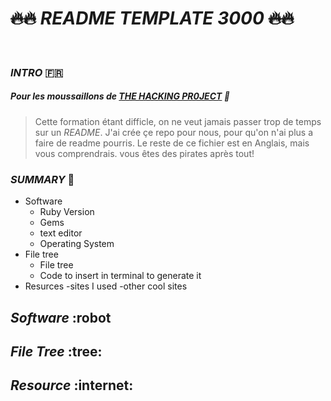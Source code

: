 # ~~:fire::fire:~~ ___README TEMPLATE 3000___ ~~:fire::fire:~~
</br>

### ___INTRO___ :fr:

##### Pour les moussaillons de [THE HACKING PR0JECT](https://www.thehackingproject.org) :parrot:
>Cette formation étant difficle, on ne veut jamais passer trop de temps sur un *README*.
>J'ai crée çe repo pour nous, pour qu'on n'ai plus a faire de readme pourris.
>Le reste de ce fichier est en Anglais, mais vous comprendrais. vous êtes des pirates après tout!

### ___SUMMARY___ :book:

- Software
    - Ruby Version
    - Gems
    - text editor
    - Operating System
- File tree
    - File tree
    - Code to insert in terminal to generate it
- Resurces
    -sites I used
    -other cool sites

## ___Software___ :robot

## ___File Tree___ :tree:

## ___Resource___ :internet:
